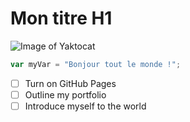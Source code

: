 # Mon titre H1
![Image of Yaktocat](https://octodex.github.com/images/yaktocat.png)

``` javascript
var myVar = "Bonjour tout le monde !";
```
- [ ] Turn on GitHub Pages
- [ ] Outline my portfolio
- [ ] Introduce myself to the world
